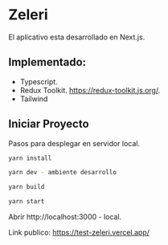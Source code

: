 # Zeleri

El aplicativo esta desarrollado en Next.js.

## Implementado:

- Typescript.
- Redux Toolkit. https://redux-toolkit.js.org/.
- Tailwind

## Iniciar Proyecto

Pasos para desplegar en servidor local.

```bash
yarn install

yarn dev - ambiente desarrollo

yarn build

yarn start
```

Abrir http://localhost:3000 - local.

Link publico: https://test-zeleri.vercel.app/


